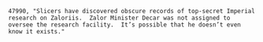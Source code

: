 ﻿```text
47990, "Slicers have discovered obscure records of top-secret Imperial research on Zaloriis.  Zalor Minister Decar was not assigned to oversee the research facility.  It’s possible that he doesn’t even know it exists."
```